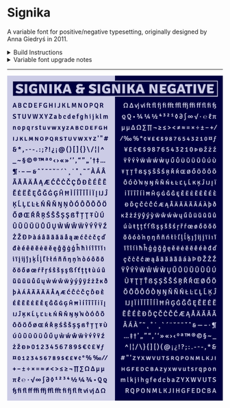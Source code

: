 # Signika

A variable font for positive/negative typesetting, originally designed by Anna Giedryś in 2011.

<details>
<summary>
    Build Instructions
</summary>

# Build Process

The sources can be built with FontMake, but I've put together some specific build scripts to pass the fonts through some steps that fix metadata issues.

## Step 1: Install Requirements

To operate the scripts within this repo, install requirements with:

```
pip install -r sources/scripts/requirements.txt
```

(Caveat: this installs all Python 3 dependencies I've installed for Google Fonts work. I know this is messy – next time, I'll set up a virtual environment for each project. I hope to circle back in the future and make this requirements file cleaner. If you wish to install fewer requirements, you could alternatively install requirements when/if you run into errors.)

## Step 2: Give permissions to build scripts

The first time you run the build, you will need to give run permissions to the build scripts.

On the command line, navigate to the project folder (`cd Encode-Sans`), and then give permissions to the shell scripts with:

```
chmod -R +x sources/scripts
```

The `-R` applies your permission to each of the shell scripts in the directory, and the `+x` adds execute permissions. Before you do this for shell scripts, you should probably take a look through their contents, to be sure they aren't doing anything bad. The ones in this repo simply build from the Encode Sans GlyphsApp sources.

## Step 3: Run the build scripts!

You can then build sources by running shell scripts in `sources/scripts/`.

Build the full variable font (Weight + "Negative" axes) with:

```
sources/scripts/build -f
```

Build the split variable font with (just Weight axis for "normal" version):

```
sources/scripts/build -n
```

Build all static instances with:

```
sources/scripts/build -s
```

# Build steps after edits to primary source

This project has a "primary" source file which has received design updates and steps of outline QA. However, the designspace of this primary source is setup in such a way that it is not possible to export directly from it to a variable font, via FontMake. This is because it has just two weight masters, but exports to a 2-axis design, with a "Negative" axis that is derived from a smaller shift to the overall weight of fonts (similar to a Grade axis, but without maintaining a fixed width for letters).

Due to [current limitations in remote scripting for GlyphsApp](https://forum.glyphsapp.com/t/instance-as-master-through-core-api/10502/12), if you wish for edits to the design to cascade into the final outputs, you must use a partially-manual build process, wherein a few processing steps are done to make "build-ready" sources. These steps are as follows, in GlyphsApp:

1. Add `sources/scripts/helpers/prep-designspace-glyphs_script.py` to your Glyphs Scripts folder as a symlink with `ln -s YOUR_PATH/sources/scripts/helpers/prep-designspace-glyphs_script.py GLYPHS_SCRIPTS_PATH/prep-designspace-glyphs_script.py`

2. Open the main source (`sources/Signika-MM.glyphs`) in Glyphs. Run the prep-designspace script.

The font now has sources with build-ready rectangular designspace, and will build into a variable font with the build scripts.

</details>

<details>
<summary>Variable font upgrade notes</summary>

# Project notes

Notes were taken throughout the variable font upgrade project and added to the [docs](/docs) directory. I tend to take notes while working anyway, in order to think through problems and record solutions for later reference. In this project, I have included these in the repo so that others might find references to solve similar problems, especially because variable font-making processes are relatively new, and there is a general scarcity of online knowledge on font mastering. Because they were often made alongside work, the notes can at times be a bit disjointed. Hopefully they are still helpful to others! 

If you have any questions about the project or the notes, feel free to [file an issue](/issues) or to reach out to Stephen Nixon via Twitter ([@thundernixon](https://twitter.com/thundernixon)) or other social media (typically also @thundernixon).

</details>

---

![](docs/08-specimen/charset-tall-alt_title.png)